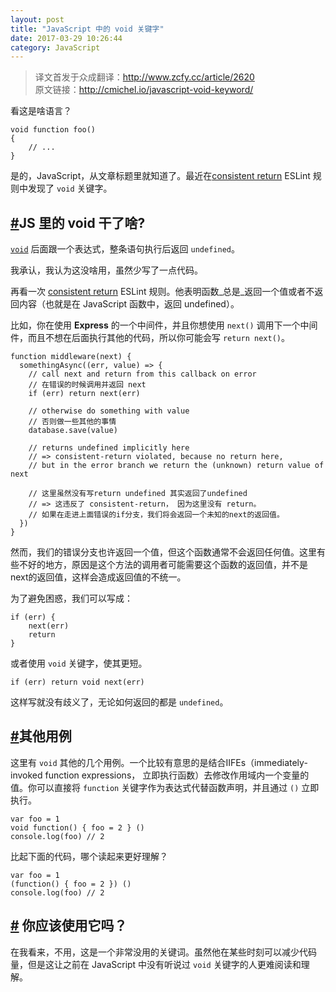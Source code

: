 ```yaml
---
layout: post
title: "JavaScript 中的 void 关键字"
date: 2017-03-29 10:26:44
category: JavaScript
---
```



<blockquote>
     译文首发于众成翻译：<a href="http://www.zcfy.cc/article/2620">http://www.zcfy.cc/article/2620</a><br>
     原文链接：<a href="http://cmichel.io/javascript-void-keyword/">http://cmichel.io/javascript-void-keyword/</a>
</blockquote>

看这是啥语言？

```
void function foo()
{
    // ...
}

```

是的，JavaScript，从文章标题里就知道了。最近在[consistent return](http://eslint.org/docs/rules/consistent-return) ESLint 规则中发现了 `void` 关键字。

## [#](#what-does-js-void-do)JS 里的 void 干了啥?

[`void`](https://developer.mozilla.org/en/docs/Web/JavaScript/Reference/Operators/void) 后面跟一个表达式，整条语句执行后返回 `undefined`。

我承认，我认为这没啥用，虽然少写了一点代码。

再看一次 [consistent return](http://eslint.org/docs/rules/consistent-return) ESLint 规则。他表明函数_总是_返回一个值或者不返回内容（也就是在 JavaScript 函数中，返回 undefined）。

比如，你在使用 **Express** 的一个中间件，并且你想使用 `next()` 调用下一个中间件，而且不想在后面执行其他的代码，所以你可能会写 `return next()`。


```
function middleware(next) {
  somethingAsync((err, value) => {
    // call next and return from this callback on error
    // 在错误的时候调用并返回 next
    if (err) return next(err)

    // otherwise do something with value
    // 否则做一些其他的事情
    database.save(value)

    // returns undefined implicitly here
    // => consistent-return violated, because no return here,
    // but in the error branch we return the (unknown) return value of next

    // 这里虽然没有写return undefined 其实返回了undefined
    // => 这违反了 consistent-return， 因为这里没有 return。
    // 如果在走进上面错误的if分支，我们将会返回一个未知的next的返回值。
  })
}

```


然而，我们的错误分支也许返回一个值，但这个函数通常不会返回任何值。这里有些不好的地方，原因是这个方法的调用者可能需要这个函数的返回值，并不是next的返回值，这样会造成返回值的不统一。

为了避免困惑，我们可以写成：

```
if (err) {
    next(err)
    return
}

```

或者使用 `void` 关键字，使其更短。


```
if (err) return void next(err)

```

这样写就没有歧义了，无论如何返回的都是 `undefined`。


## [#](#other-use-cases)其他用例


这里有 `void` 其他的几个用例。一个比较有意思的是结合IIFEs（immediately-invoked function expressions， 立即执行函数）去修改作用域内一个变量的值。你可以直接将 `function` 关键字作为表达式代替函数声明，并且通过 `()` 立即执行。

```
var foo = 1
void function() { foo = 2 } ()
console.log(foo) // 2

```

比起下面的代码，哪个读起来更好理解？

```
var foo = 1
(function() { foo = 2 }) ()
console.log(foo) // 2

```

## [#](#should-you-use-it) 你应该使用它吗？

在我看来，不用，这是一个非常没用的关键词。虽然他在某些时刻可以减少代码量，但是这让之前在 JavaScript 中没有听说过 `void` 关键字的人更难阅读和理解。
                
